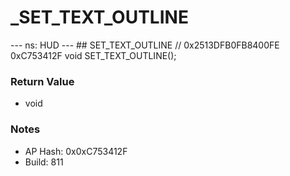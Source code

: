 # _SET_TEXT_OUTLINE

--- ns: HUD --- ## SET_TEXT_OUTLINE  // 0x2513DFB0FB8400FE 0xC753412F void SET_TEXT_OUTLINE();

### Return Value
* void

### Notes
* AP Hash: 0x0xC753412F
* Build: 811

